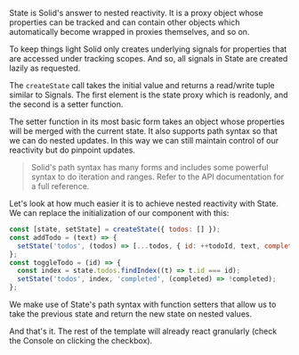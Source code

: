 State is Solid's answer to nested reactivity. It is a proxy object whose properties can be tracked and can contain other objects which automatically become wrapped in proxies themselves, and so on.

To keep things light Solid only creates underlying signals for properties that are accessed under tracking scopes. And so, all signals in State are created lazily as requested.

The `createState` call takes the initial value and returns a read/write tuple similar to Signals. The first element is the state proxy which is readonly, and the second is a setter function.

The setter function in its most basic form takes an object whose properties will be merged with the current state. It also supports path syntax so that we can do nested updates. In this way we can still maintain control of our reactivity but do pinpoint updates.

> Solid's path syntax has many forms and includes some powerful syntax to do iteration and ranges. Refer to the API documentation for a full reference.

Let's look at how much easier it is to achieve nested reactivity with State. We can replace the initialization of our component with this:

```js
const [state, setState] = createState({ todos: [] });
const addTodo = (text) => {
  setState('todos', (todos) => [...todos, { id: ++todoId, text, completed: false }]);
};
const toggleTodo = (id) => {
  const index = state.todos.findIndex((t) => t.id === id);
  setState('todos', index, 'completed', (completed) => !completed);
};
```

We make use of State's path syntax with function setters that allow us to take the previous state and return the new state on nested values.

And that's it. The rest of the template will already react granularly (check the Console on clicking the checkbox).

